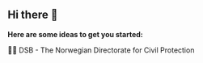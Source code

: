 ## Hi there 👋



**Here are some ideas to get you started:**

🙋‍♀️ DSB - The Norwegian Directorate for Civil Protection
<!--
🌈 We have a couple of public projects that you can contribute to
👩‍💻 Useful resources - where can the community find your docs? Is there anything else the community should know?
🍿 Fun facts - what does your team eat for breakfast?
🧙 Remember, you can do mighty things with the power of [Markdown](https://docs.github.com/github/writing-on-github/getting-started-with-writing-and-formatting-on-github/basic-writing-and-formatting-syntax)
-->
